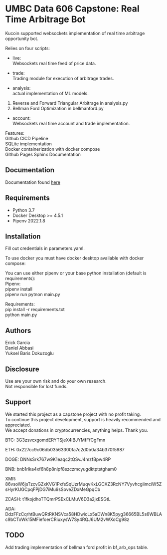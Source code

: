 # UMBC Data 606 Capstone: Real Time Arbitrage Bot

Kucoin supported websockets implementation of real time arbitrage opportunity bot.

Relies on four scripts:

* live:<br>
Websockets real time feed of price data.

* trade:<br>
Trading module for execution of arbitrage trades.

* analysis:<br>
actual implementation of ML models.

1. Reverse and Forward Triangular Arbitrage in analysis.py
2. Bellman Ford Optimization in bellmanford.py

* account:<br>
Websockets real time account and trade implementation.

Features:<br>
Github CICD Pipeline<br>
SQLite implementation<br>
Docker containerization with docker compose<br>
Github Pages Sphinx Documentation

## Documentation

Documentation found [here](https://ehgp.github.io/data_606_capstone/)

## Requirements

* Python 3.7
* Docker Desktop >= 4.5.1
* Pipenv 2022.1.8

## Installation

Fill out credentials in parameters.yaml.

To use docker you must have docker desktop available with docker compose:

You can use either pipenv or your base python installation (default is requirements):<br>
Pipenv:<br>
pipenv install<br>
pipenv run pytnon main.py

Requirements:<br>
pip install -r requirements.txt<br>
python main.py

## Authors

Erick Garcia<br>
Daniel Abbasi<br>
Yuksel Baris Dokuzoglu

## Disclosure

Use are your own risk and do your own research.<br>
Not responsible for lost funds.

## Support

We started this project as a capstone project with no profit taking.<br>
To continue this project development, support is heavily recommended and appreciated.<br>
We accept donations in cryptocurrencies, anything helps. Thank you.

BTC: 3G3zsvcxgomdERYTSjeX4iBJYMfFfCgFmn

ETH: 0x227cc9c06db03563300fa7c2d0b0a34b370f5987

DOGE: DNNsSrk767w9K1eaqc2tQSvJ4mzfBpw4RP

BNB: bnb1rlka4xf6h8p8nlpf8szczmcyugdktptstgham0

XMR: 86vsoW6jsTzcvGZxKVG1PxfsSqUzrMuqvKxLGCXZ3RcNY7VyvhcgiimciW5ZsHyrKUGCpqFPjDG7iMu9sSoveZDxMeGpqCb

ZCASH: t1fkojdhoTTQmrPSExCLMuV6D3a2jxESGtL

ADA: DdzFFzCqrhtBuwQRtRKNSVca58HDwicLx5aDWn8K5pyg36665BL5s6WBLAc9bCTxWk15MFiefoerCRiuxysW7Sy4RQJ6UM2vWXoCg98z

## TODO

Add trading implementation of bellman ford profit in bf_arb_ops table.

